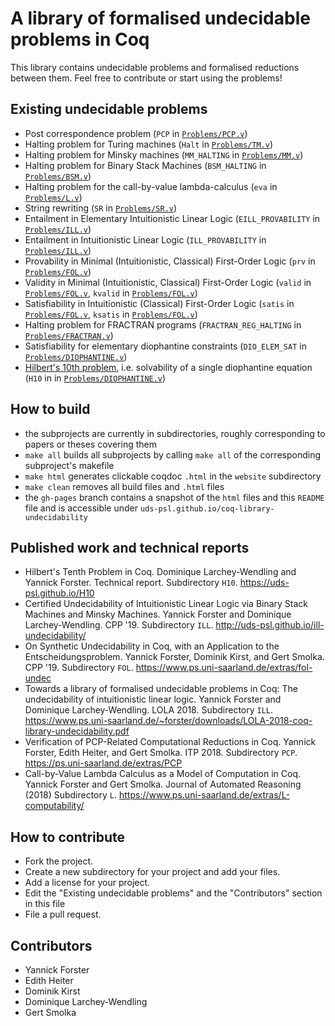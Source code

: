 # A library of formalised undecidable problems in Coq

This library contains undecidable problems and formalised reductions between them.
Feel free to contribute or start using the problems!

## Existing undecidable problems

- Post correspondence problem (`PCP` in [`Problems/PCP.v`](Problems/PCP.v))
- Halting problem for Turing machines (`Halt` in [`Problems/TM.v`](Problems/TM.v))
- Halting problem for Minsky machines (`MM_HALTING` in [`Problems/MM.v`](Problems/MM.v))
- Halting problem for Binary Stack Machines (`BSM_HALTING` in [`Problems/BSM.v`](Problems/BSM.v))
- Halting problem for the call-by-value lambda-calculus (`eva` in [`Problems/L.v`](Problems/L.v))
- String rewriting (`SR` in [`Problems/SR.v`](Problems/SR.v))
- Entailment in Elementary Intuitionistic Linear Logic (`EILL_PROVABILITY` in [`Problems/ILL.v`](Problems/ILL.v))
- Entailment in Intuitionistic Linear Logic (`ILL_PROVABILITY` in [`Problems/ILL.v`](Problems/ILL.v))
- Provability in Minimal (Intuitionistic, Classical) First-Order Logic (`prv` in [`Problems/FOL.v`](Problems/FOL.v))
- Validity in Minimal (Intuitionistic, Classical) First-Order Logic (`valid` in [`Problems/FOL.v`](Problems/FOL.v), `kvalid` in [`Problems/FOL.v`](Problems/FOL.v))
- Satisfiability in Intuitionistic (Classical) First-Order Logic (`satis` in [`Problems/FOL.v`](Problems/FOL.v), `ksatis` in [`Problems/FOL.v`](Problems/FOL.v))
- Halting problem for FRACTRAN programs (`FRACTRAN_REG_HALTING` in [`Problems/FRACTRAN.v`](Problems/FRACTRAN.v))
- Satisfiability for elementary diophantine constraints (`DIO_ELEM_SAT` 
  in [`Problems/DIOPHANTINE.v`](Problems/DIOPHANTINE.v))
- [Hilbert's 10th problem](https://uds-psl.github.io/H10), i.e. solvability of a single diophantine equation (`H10` in 
  in [`Problems/DIOPHANTINE.v`](Problems/DIOPHANTINE.v))

## How to build

- the subprojects are currently in subdirectories, roughly corresponding to papers or theses covering them
- `make all` builds all subprojects by calling `make all` of the corresponding subproject's makefile
- `make html` generates clickable coqdoc `.html` in the `website` subdirectory
- `make clean` removes all build files and `.html` files
- the `gh-pages` branch contains a snapshot of the `html` files and this `README` file and is accessible under `uds-psl.github.io/coq-library-undecidability`

## Published work and technical reports

- Hilbert's Tenth Problem in Coq. Dominique Larchey-Wendling and Yannick Forster. Technical report. Subdirectory `H10`. https://uds-psl.github.io/H10
- Certified Undecidability of Intuitionistic Linear Logic via Binary Stack Machines and Minsky Machines. Yannick Forster and Dominique Larchey-Wendling. CPP '19. Subdirectory `ILL`. http://uds-psl.github.io/ill-undecidability/
- On Synthetic Undecidability in Coq, with an Application to the Entscheidungsproblem. Yannick Forster, Dominik Kirst, and Gert Smolka. CPP '19. Subdirectory `FOL`. https://www.ps.uni-saarland.de/extras/fol-undec
- Towards a library of formalised undecidable problems in Coq: The undecidability of intuitionistic linear logic. Yannick Forster and Dominique Larchey-Wendling. LOLA 2018. Subdirectory `ILL`. https://www.ps.uni-saarland.de/~forster/downloads/LOLA-2018-coq-library-undecidability.pdf 
- Verification of PCP-Related Computational Reductions in Coq. Yannick Forster, Edith Heiter, and Gert Smolka. ITP 2018. Subdirectory `PCP`. https://ps.uni-saarland.de/extras/PCP 
- Call-by-Value Lambda Calculus as a Model of Computation in Coq. Yannick Forster and Gert Smolka. Journal of Automated Reasoning (2018) Subdirectory `L`. https://www.ps.uni-saarland.de/extras/L-computability/

## How to contribute

- Fork the project.
- Create a new subdirectory for your project and add your files.
- Add a license for your project.
- Edit the "Existing undecidable problems" and the "Contributors" section in this file
- File a pull request.

## Contributors

- Yannick Forster
- Edith Heiter
- Dominik Kirst 
- Dominique Larchey-Wendling
- Gert Smolka

